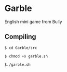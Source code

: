 # Garble
English mini game from Bully

## Compiling

```
$ cd Garble/src

$ chmod +x garble.sh

$./garble.sh

```

